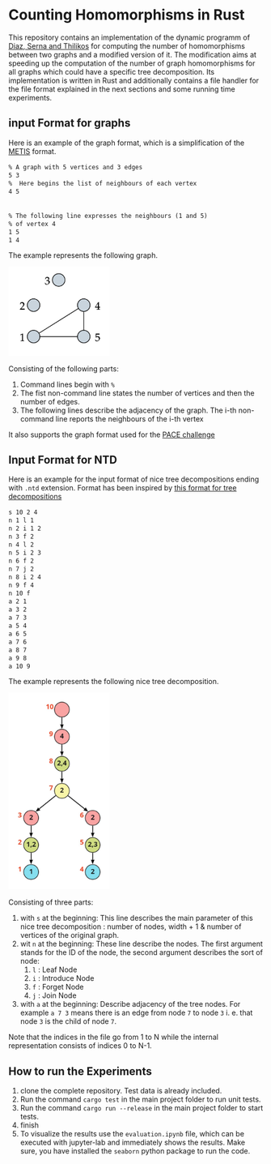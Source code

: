 # Counting Homomorphisms in Rust

This repository contains an implementation of the dynamic programm of 
[Diaz, Serna and Thilikos](https://www.sciencedirect.com/science/article/pii/S0304397502000178)
for computing the number of homomorphisms between two graphs and a modified version of it. 
The modification aims at speeding up the computation of the number of graph homomorphisms
for all graphs which could have a specific tree decomposition.
Its implementation is written in Rust and additionally contains a 
file handler for the file format explained in the next sections and some running time experiments.

## input Format for graphs

Here is an example of the graph format, which is a simplification of 
the [METIS](http://glaros.dtc.umn.edu/gkhome/metis/metis/overview) format.

```
% A graph with 5 vertices and 3 edges
5 3
%  Here begins the list of neighbours of each vertex
4 5
    
    
% The following line expresses the neighbours (1 and 5) 
% of vertex 4 
1 5
1 4
```

The example represents the following graph.

<img src="secondary_ressources/graph_format_example.png" width="200">

Consisting of the following parts:
1) Command lines begin with `%`
2) The fist non-command line states the number of vertices and then the number of edges.
3) The following lines describe the adjacency of the graph. 
The i-th non-command line reports the neighbours of the i-th vertex

It also supports the graph format used for the [PACE challenge](https://github.com/PACE-challenge/Treewidth)

## Input Format for NTD

Here is an example for the input format of nice tree decompositions ending with `.ntd` extension. 
Format has been inspired by [this format for tree decompositions](https://github.com/PACE-challenge/Treewidth#output-format)

```
s 10 2 4
n 1 l 1
n 2 i 1 2
n 3 f 2
n 4 l 2
n 5 i 2 3
n 6 f 2
n 7 j 2
n 8 i 2 4
n 9 f 4
n 10 f
a 2 1
a 3 2
a 7 3
a 5 4
a 6 5
a 7 6
a 8 7
a 9 8
a 10 9
```

The example represents the following nice tree decomposition.

<img src="secondary_ressources/example_graph_ntd_format.jpg" width="200">

Consisting of three parts:
1. with `s` at the beginning: This line describes the main parameter of 
this nice tree decomposition : number of nodes, width + 1 & number of 
vertices of the original graph.
2. wit `n` at the beginning: These line describe the nodes. The first argument
stands for the ID of the node, the second argument describes the sort of node:
   1. `l` : Leaf Node
   2. `i` : Introduce Node
   3. `f` : Forget Node
   4. `j` : Join Node
3. with `a` at the beginning: Describe adjacency of the tree nodes. For example
`a 7 3` means there is an edge from node `7` to node `3` i. e. that node `3` is the 
child of node `7`.



Note that the indices in the file go from 1 to N while the internal representation consists of indices 0 to N-1.

## How to run the Experiments

1. clone the complete repository. Test data is already included.
2. Run the command `cargo test` in the main project folder to run unit tests.
3. Run the command `cargo run --release` in the main project folder to start tests.
4. finish
5. To visualize the results use the `evaluation.ipynb` file, which can 
be executed with jupyter-lab and immediately shows the results. Make sure, you have installed
the `seaborn` python package to run the code.